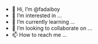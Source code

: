 - 👋 Hi, I’m @fadaiboy
- 👀 I’m interested in ...
- 🌱 I’m currently learning ...
- 💞️ I’m looking to collaborate on ...
- 📫 How to reach me ...
<!---
fadaiboy/fadaiboy is a ✨ special ✨ repository because its `README.md` (this file) appears on your GitHub profile.
You can click the Preview link to take a look at your changes.
--->
